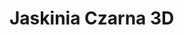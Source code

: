 # Jaskinia Czarna 3D

<body onload="onload();" >

<script type="text/javascript" >

document.addEventListener('keydown', (e) => {
  e.stopPropagation();
});


function onload () {

	const viewer = new CV2.CaveViewer( "scene", {
	view: {
			shadingMode: CV2.SHADING_SURVEY,			
			box: false,
			HUD: true,
			walls: false,			
			linewidth: 0.2,
			entrances: false,
			entrance_dots: true,			
		}		
	} 
	);

	const ui = new CV2.CaveViewUI( viewer );

	ui.loadCave("../3d_files/czarna.3d" );	

}
</script>


<div style="padding: 20px">
	<div id="scene"></div>
</div>


</body>